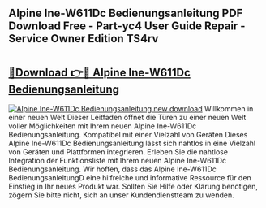 ## Alpine Ine-W611Dc Bedienungsanleitung PDF Download Free - Part-yc4 User Guide Repair - Service Owner Edition TS4rv

# <h2><a href="http://df04rnw.blite.top/?on=Alpine+Ine-W611Dc+Bedienungsanleitung">🔗Download 👉🔴 Alpine Ine-W611Dc Bedienungsanleitung</a></h2>

[![Alpine Ine-W611Dc Bedienungsanleitung new download](https://i.imgur.com/lujVjoI.png)](http://df04rnw.blite.top/?on=Alpine+Ine-W611Dc+Bedienungsanleitung)
Willkommen in einer neuen Welt Dieser Leitfaden öffnet die Türen zu einer neuen Welt voller Möglichkeiten mit Ihrem neuen Alpine Ine-W611Dc Bedienungsanleitung. Kompatibel mit einer Vielzahl von Geräten Dieses Alpine Ine-W611Dc Bedienungsanleitung lässt sich nahtlos in eine Vielzahl von Geräten und Plattformen integrieren. Erleben Sie die nahtlose Integration der Funktionsliste mit Ihrem neuen Alpine Ine-W611Dc Bedienungsanleitung. Wir hoffen, dass das Alpine Ine-W611Dc BedienungsanleitungD eine hilfreiche und informative Ressource für den Einstieg in Ihr neues Produkt war. Sollten Sie Hilfe oder Klärung benötigen, zögern Sie bitte nicht, sich an unser Kundendienstteam zu wenden.
